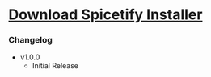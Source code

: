 # [Download Spicetify Installer](https://gitlab.com/___Neopolitan/Scripts/-/raw/main/Windows/PowerShell/Spicetify-Installer/bin/Spicetify-Installer.bat?inline=false)

### Changelog
- v1.0.0
    - Initial Release
